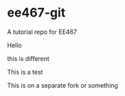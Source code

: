 ee467-git
=========

A tutorial repo for EE467

Hello


this is different

This is a test


This is on a separate fork or something
